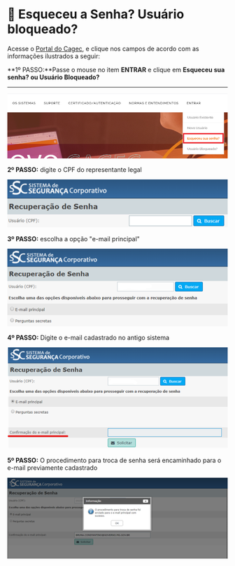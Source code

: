 # 🔐 Esqueceu a Senha? Usuário bloqueado?

Acesse o [Portal do Cagec](https://app.gitbook.com/s/-Lz3vtvsJLmY9bJtxnM8/WWW.PORTALCAGEC.MG.GOV.BR), e clique nos campos de acordo com as informações ilustrados a seguir:

**1º PASSO:**Passe o mouse no item **ENTRAR** e clique em **Esqueceu sua senha? ou Usuário Bloqueado?**

****

![](<.gitbook/assets/image (79).png>)

**2º PASSO:** digite o CPF do representante legal

![](<.gitbook/assets/image (19).png>)

**3º PASSO:** escolha a opção "e-mail principal"

![](<.gitbook/assets/image (20).png>)

**4º PASSO:** Digite o e-mail cadastrado no antigo sistema

![](<.gitbook/assets/image (21).png>)

**5º PASSO:** O procedimento para troca de senha será encaminhado para o e-mail previamente cadastrado

![](<.gitbook/assets/image (22).png>)
